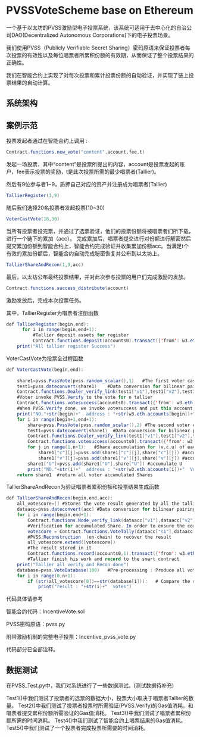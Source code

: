 # PVSSVoteScheme base on Ethereum
一个基于以太坊的PVSS激励型电子投票系统，该系统可适用于去中心化的自治公司DAO(Decentralized Autonomous Corporations)下的电子投票场景。

我们使用PVSS（Publicly Verifiable Secret Sharing）密码原语来保证投票者每次投票的有效性以及每位唱票者所累积份额的有效期，从而保证了整个投票结果的正确性。

我们在智能合约上实现了对每次投票和累计投票份额的自动验证，并实现了链上投票结果的自动计算。

## 系统架构

## 案例示范
投票发起者通过在智能合约上调用 :
```java  
Contract.functions.new_vote("content",account,fee,t)
   ```
   发起一场投票，其中“content”是投票所提出的内容，account是投票发起的账户，fee表示投票的奖励，t是此次投票所需的最少唱票者(Tallier)。

然后有9位参与者1~9，质押自己对应的资产并注册成为唱票者(Tallier)
```java  
TallierRegister(1,9)   
   ```
  随后我们选择20名投票者发起投票(10~30)
   ```java  
VoterCastVote(10,30)    
   ```
当所有投票者投完票，并通过了选票验证，他们的投票份额将被唱票者们所下载，进行一个链下的累加（acc）。
完成累加后，唱票者提交进行对份额进行解密然后提交累加份额到智能合约上，智能合约完成验证并收集累加份额acc。当满足t个有效的累加份额后，智能合约自动完成秘密恢复并公布到以太坊上。
   ```java  
TallierShareAndRecon(1,9,acc)  
   ```
   最后，以太坊公布最终投票结果，并对此次参与投票的用户们完成激励的发放。
   ```java  
 Contract.functions.success_distribute(account)
   ```
   激励发放后，完成本次投票任务。

其中，TallierRegister为唱票者注册函数
```java  
def TallierRegister(begin,end):
      for i in range(begin,end+1):
          #Tallier deposit assets for register
          Contract.functions.deposit(accounts0).transact({'from': w3.eth.accounts[i], 'value': 300000000000000000}) #deposit_fee is 1/10 vote_fee
    print("All tallier register Success")
```
VoterCastVote为投票全过程函数
```java
def VoterCastVote(begin,end):
   
    share1=pvss.PvssVote(pvss.random_scalar(),1)   #The first voter cast his vote   his vote value is 1 ,is changeable
    test1=pvss.dateconvert(share1)    #Data conversion for bilinear pairing on-chain
    Contract.functions.Dealer_verify_link(test1["v1"],test1["v2"],test1["c1"],test1["c2"],pk1,pk2).call({"from":w3.eth.accounts[begin]})
    #Voter invoke PVSS.Verify to the vote for n tallier  
    Contract.functions.votesuccess(accounts0).transact({'from': w3.eth.accounts[begin]})
    #When PVSS.Verify done, we invoke votesuccess and put this account address into  votetask
    print("NO."+str(begin)+"  address : "+str(w3.eth.accounts[begin])+"  VoteDone")
    for i in range(begin+1,end+1):
        share=pvss.PvssVote(pvss.random_scalar(),2) #The second voter cast his vote, his vote value is 2 , changeable
        test1=pvss.dateconvert(share1)  #Data conversion for bilinear pairing on-chain
        Contract.functions.Dealer_verify_link(test1["v1"],test1["v2"],test1["c1"],test1["c2"],pk1,pk2).call({"from":w3.eth.accounts[i]})
        Contract.functions.votesuccess(accounts0).transact({'from': w3.eth.accounts[i]})
        for j in range(1,n+1):   #Share accumulation for (v,c,u) of each vote, Shares are accumulate to share1,which is the first vote share
            share1["c"][j]=pvss.add(share1["c"][j],share["c"][j]) #accumulate c
            share1["v"][j]=pvss.add(share1["v"][j],share["v"][j]) #accumulate v
        share1["U"]=pvss.add(share1["U"],share["U"]) #accumulate U
        print("NO."+str(i)+"  address : "+str(w3.eth.accounts[i])+"  VoteDone")
    return share1  #return all voter accumulated Shares 
```
TallierShareAndRecon为验证唱票者累积份额和投票结果生成函数
```java
def TallierShareAndRecon(begin,end,acc):
    all_votescore=[] #Stores the vote result generated by all the talliers
    dataacc=pvss.dateconvert(acc) #Data conversion for bilinear pairing on-chain
    for i in range(begin,end+1):
        Contract.functions.Node_verify_link(dataacc["v1"],dataacc["v2"],dataacc["s1"],dataacc["s2"]).call({"from":w3.eth.accounts[i]})
        #Verification for accumulated Share. In order to ensure the correctness of the voting result.
        votescore = Contract.functions.VoteTally(dataacc["s1"],dataacc["s2"], pvss.recover_secret4(acc["raw"]),int(acc["U"][0]),int(acc["U"][1])).call({"from":w3.eth.accounts[i]})
        #PVSS.Reconstruction  (on-chain) to recover the result
        all_votescore.extend([votescore])
        #The result stored in it 
        Contract.functions.record(accounts0,1).transact({'from': w3.eth.accounts[i]})
        #Tallier finish his work and record to the smart contract
    print("Tallier all verify and Recon done") 
    database=pvss.VoteDatabase(100)   #Pre-processing : Produce all voting results in advance
    for i in range(0,n+1):
        if (str(all_votescore[0])==str(database[i])):   # Compare the result with the pre-processed result and find the same value 
            print("result : "+str(i)+"  votes")  
```


代码具体请参考

智能合约代码：IncentiveVote.sol

PVSS密码原语：pvss.py

附带激励机制的完整电子投票：Incentive_pvss_vote.py

代码部分已全部注释。

## 数据测试
在PVSS_Test.py中，我们对系统进行了一些数据测试。(测试数据待补充)

Test1()中我们测试了投票者的选票的数据大小，投票大小取决于唱票者Tallier的数量。
Test2()中我们测试了投票者投票时所需验证(PVSS.Verify)的Gas值消耗，和唱票者提交累积份额所需验证的Gas值消耗。
Test3()中我们测试了唱票者累积份额所需的时间消耗。
Test4()中我们测试了智能合约上唱票结果的Gas值消耗。
Test5()中我们测试了一个投票者完成投票所需要的时间消耗。
  



